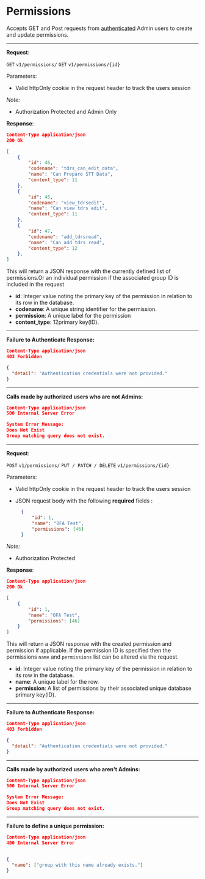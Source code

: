 
# Permissions 
Accepts GET and Post requests from [authenticated](api/authentication.md) Admin users to create and update  permissions. 

 
----
**Request**:

`GET` `v1/permissions/`
`GET` `v1/permissions/{id}`

Parameters:

- Valid httpOnly cookie in the request header to track the users session

*Note:*

- Authorization Protected and Admin Only 

**Response**:

```json
Content-Type application/json
200 Ok

[
    {
        "id": 46,
        "codename": "tdrs_can_edit_data",
        "name": "Can Prepare STT Data",
        "content_type": 11
    },
    {
        "id": 45,
        "codename": "view_tdrsedit",
        "name": "Can view tdrs edit",
        "content_type": 11
    },
    {
        "id": 47,
        "codename": "add_tdrsread",
        "name": "Can add tdrs read",
        "content_type": 12
    },
]
```

This will return a JSON response with the currently defined list of permissions.Or an individual permission if the associated group ID is included in the request

- **id**: Integer value noting the primary key of the permission in relation to its row in the database.
- **codename**: A unique string identifier for the permission.
- **permission**: A unique label for the permission
-  **content_type**: 12primary key(ID). 

----
**Failure to Authenticate Response:**

```json
Content-Type application/json
403 Forbidden

{
  "detail": "Authentication credentials were not provided."
}
```
----
**Calls made by authorized users who are not Admins:**
```json
Content-Type application/json
500 Internal Server Error

System Error Message:
Does Not Exist
Group matching query does not exist.

```
----

**Request**:

`POST` `v1/permissions/` 
`PUT / PATCH / DELETE` `v1/permissions/{id}`

Parameters:

- Valid httpOnly cookie in the request header to track the users session

- JSON request body with the following **required** fields :
  ```json
    {
        "id": 1,
        "name": "OFA Test",
        "permissions": [46]
    }
  ```

*Note:*

- Authorization Protected 

**Response**:

```json
Content-Type application/json
200 Ok

[
    {
        "id": 1,
        "name": "OFA Test",
        "permissions": [46]
    }
]
```

This will return a JSON response with the created permission and permission if applicable. If the permission ID is specified  then the permissions `name` and `permissions` list can be altered via the request.

- **id**: Integer value noting the primary key of the permission in relation to its row in the database.
- **name**: A unique label for the row.
- **permission**: A list of permissions by their associated unique database primary key(ID). 

----
**Failure to Authenticate Response:**

```json
Content-Type application/json
403 Forbidden

{
  "detail": "Authentication credentials were not provided."
}
```
----
**Calls made by authorized users who aren't Admins:**
```json
Content-Type application/json
500 Internal Server Error

System Error Message:
Does Not Exist
Group matching query does not exist.

```
----
 **Failure to define a unique permission:**
```json
Content-Type application/json
400 Internal Server Error


{
  "name": ["group with this name already exists."]
}

```